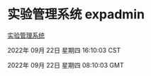 # 实验管理系统 expadmin
[实验管理系统](http://27.19.32.34:56808/expadmin-782313d2-e1b1-4ea7-932e-3a55e6a1a4d0/)

2022年 09月 22日 星期四 16:10:03 CST

2022年 09月 22日 星期四 08:10:03 GMT

